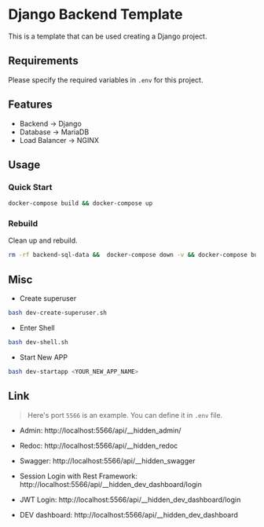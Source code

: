 # Django Backend Template

This is a template that can be used creating a Django project.

## Requirements

Please specify the required variables in `.env` for this project.

## Features

- Backend -> Django
- Database -> MariaDB
- Load Balancer -> NGINX

## Usage

### Quick Start

```bash
docker-compose build && docker-compose up
```

### Rebuild

Clean up and rebuild.

```bash
rm -rf backend-sql-data &&  docker-compose down -v && docker-compose build && docker-compose up
```

## Misc

- Create superuser

```bash
bash dev-create-superuser.sh
```

- Enter Shell

```bash
bash dev-shell.sh
```

- Start New APP

```bash
bash dev-startapp <YOUR_NEW_APP_NAME>
```

## Link

> Here's port `5566` is an example. You can define it in `.env` file.

- Admin: http://localhost:5566/api/__hidden_admin/

- Redoc: http://localhost:5566/api/__hidden_redoc

- Swagger: http://localhost:5566/api/__hidden_swagger

- Session Login with Rest Framework: http://localhost:5566/api/__hidden_dev_dashboard/login

- JWT Login: http://localhost:5566/api/__hidden_dev_dashboard/login

- DEV dashboard: http://localhost:5566/api/__hidden_dev_dashboard

